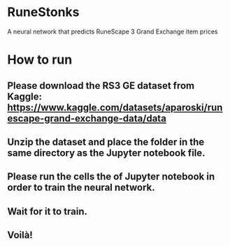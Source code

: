 # RuneStonks
A neural network that predicts RuneScape 3 Grand Exchange item prices

# How to run
## Please download the RS3 GE dataset from Kaggle: https://www.kaggle.com/datasets/aparoski/runescape-grand-exchange-data/data 
## Unzip the dataset and place the folder in the same directory as the Jupyter notebook file.
## Please run the cells the of Jupyter notebook in order to train the neural network.
## Wait for it to train.
## Voilà!
